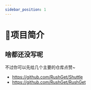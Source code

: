 ```yaml
---
sidebar_position: 1
---
```


# 🐤项目简介

## 啥都还没写呢

不过你可以先给几个主要的仓库点赞~

- <https://github.com/RushGet/Shuttle>
- <https://github.com/RushGet/RushGet>
